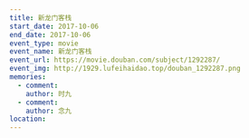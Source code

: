 ```yaml
---
title: 新龙门客栈
start_date: 2017-10-06
end_date: 2017-10-06
event_type: movie
event_name: 新龙门客栈
event_url: https://movie.douban.com/subject/1292287/
event_img: http://1929.lufeihaidao.top/douban_1292287.png
memories:
  - comment: 
    author: 时九
  - comment: 
    author: 念九
location: 
---
```

